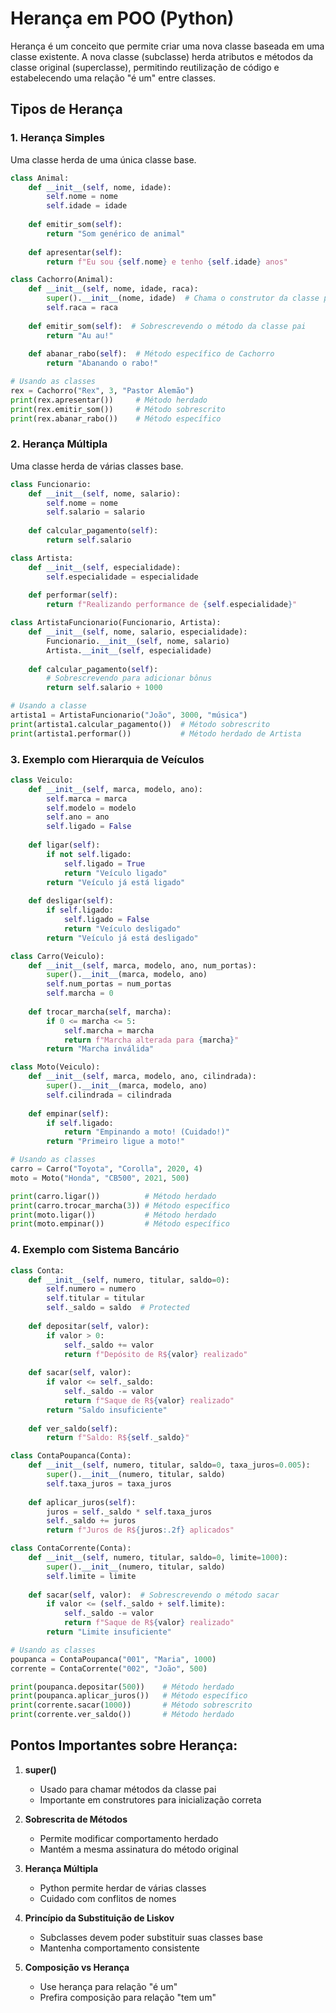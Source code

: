 # Herança em POO (Python)

Herança é um conceito que permite criar uma nova classe baseada em uma classe existente. A nova classe (subclasse) herda atributos e métodos da classe original (superclasse), permitindo reutilização de código e estabelecendo uma relação "é um" entre classes.

## Tipos de Herança

### 1. Herança Simples
Uma classe herda de uma única classe base.

```python
class Animal:
    def __init__(self, nome, idade):
        self.nome = nome
        self.idade = idade
    
    def emitir_som(self):
        return "Som genérico de animal"
    
    def apresentar(self):
        return f"Eu sou {self.nome} e tenho {self.idade} anos"

class Cachorro(Animal):
    def __init__(self, nome, idade, raca):
        super().__init__(nome, idade)  # Chama o construtor da classe pai
        self.raca = raca
    
    def emitir_som(self):  # Sobrescrevendo o método da classe pai
        return "Au au!"
    
    def abanar_rabo(self):  # Método específico de Cachorro
        return "Abanando o rabo!"

# Usando as classes
rex = Cachorro("Rex", 3, "Pastor Alemão")
print(rex.apresentar())     # Método herdado
print(rex.emitir_som())     # Método sobrescrito
print(rex.abanar_rabo())    # Método específico
```

### 2. Herança Múltipla
Uma classe herda de várias classes base.

```python
class Funcionario:
    def __init__(self, nome, salario):
        self.nome = nome
        self.salario = salario
    
    def calcular_pagamento(self):
        return self.salario

class Artista:
    def __init__(self, especialidade):
        self.especialidade = especialidade
    
    def performar(self):
        return f"Realizando performance de {self.especialidade}"

class ArtistaFuncionario(Funcionario, Artista):
    def __init__(self, nome, salario, especialidade):
        Funcionario.__init__(self, nome, salario)
        Artista.__init__(self, especialidade)
    
    def calcular_pagamento(self):
        # Sobrescrevendo para adicionar bônus
        return self.salario + 1000

# Usando a classe
artista1 = ArtistaFuncionario("João", 3000, "música")
print(artista1.calcular_pagamento())  # Método sobrescrito
print(artista1.performar())           # Método herdado de Artista
```

### 3. Exemplo com Hierarquia de Veículos

```python
class Veiculo:
    def __init__(self, marca, modelo, ano):
        self.marca = marca
        self.modelo = modelo
        self.ano = ano
        self.ligado = False
    
    def ligar(self):
        if not self.ligado:
            self.ligado = True
            return "Veículo ligado"
        return "Veículo já está ligado"
    
    def desligar(self):
        if self.ligado:
            self.ligado = False
            return "Veículo desligado"
        return "Veículo já está desligado"

class Carro(Veiculo):
    def __init__(self, marca, modelo, ano, num_portas):
        super().__init__(marca, modelo, ano)
        self.num_portas = num_portas
        self.marcha = 0
    
    def trocar_marcha(self, marcha):
        if 0 <= marcha <= 5:
            self.marcha = marcha
            return f"Marcha alterada para {marcha}"
        return "Marcha inválida"

class Moto(Veiculo):
    def __init__(self, marca, modelo, ano, cilindrada):
        super().__init__(marca, modelo, ano)
        self.cilindrada = cilindrada
    
    def empinar(self):
        if self.ligado:
            return "Empinando a moto! (Cuidado!)"
        return "Primeiro ligue a moto!"

# Usando as classes
carro = Carro("Toyota", "Corolla", 2020, 4)
moto = Moto("Honda", "CB500", 2021, 500)

print(carro.ligar())          # Método herdado
print(carro.trocar_marcha(3)) # Método específico
print(moto.ligar())           # Método herdado
print(moto.empinar())         # Método específico
```

### 4. Exemplo com Sistema Bancário

```python
class Conta:
    def __init__(self, numero, titular, saldo=0):
        self.numero = numero
        self.titular = titular
        self._saldo = saldo  # Protected
    
    def depositar(self, valor):
        if valor > 0:
            self._saldo += valor
            return f"Depósito de R${valor} realizado"
    
    def sacar(self, valor):
        if valor <= self._saldo:
            self._saldo -= valor
            return f"Saque de R${valor} realizado"
        return "Saldo insuficiente"
    
    def ver_saldo(self):
        return f"Saldo: R${self._saldo}"

class ContaPoupanca(Conta):
    def __init__(self, numero, titular, saldo=0, taxa_juros=0.005):
        super().__init__(numero, titular, saldo)
        self.taxa_juros = taxa_juros
    
    def aplicar_juros(self):
        juros = self._saldo * self.taxa_juros
        self._saldo += juros
        return f"Juros de R${juros:.2f} aplicados"

class ContaCorrente(Conta):
    def __init__(self, numero, titular, saldo=0, limite=1000):
        super().__init__(numero, titular, saldo)
        self.limite = limite
    
    def sacar(self, valor):  # Sobrescrevendo o método sacar
        if valor <= (self._saldo + self.limite):
            self._saldo -= valor
            return f"Saque de R${valor} realizado"
        return "Limite insuficiente"

# Usando as classes
poupanca = ContaPoupanca("001", "Maria", 1000)
corrente = ContaCorrente("002", "João", 500)

print(poupanca.depositar(500))    # Método herdado
print(poupanca.aplicar_juros())   # Método específico
print(corrente.sacar(1000))       # Método sobrescrito
print(corrente.ver_saldo())       # Método herdado
```

## Pontos Importantes sobre Herança:

1. **super()**
   - Usado para chamar métodos da classe pai
   - Importante em construtores para inicialização correta

2. **Sobrescrita de Métodos**
   - Permite modificar comportamento herdado
   - Mantém a mesma assinatura do método original

3. **Herança Múltipla**
   - Python permite herdar de várias classes
   - Cuidado com conflitos de nomes

4. **Princípio da Substituição de Liskov**
   - Subclasses devem poder substituir suas classes base
   - Mantenha comportamento consistente

5. **Composição vs Herança**
   - Use herança para relação "é um"
   - Prefira composição para relação "tem um"
